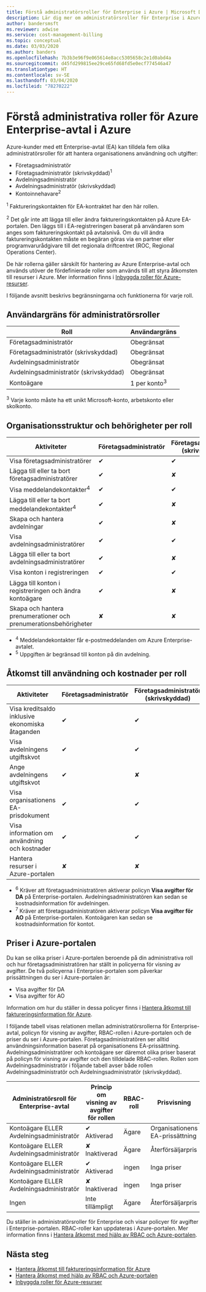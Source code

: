 ```yaml
---
title: Förstå administratörsroller för Enterprise i Azure | Microsoft Docs
description: Lär dig mer om administratörsroller för Enterprise i Azure.
author: bandersmsft
ms.reviewer: adwise
ms.service: cost-management-billing
ms.topic: conceptual
ms.date: 03/03/2020
ms.author: banders
ms.openlocfilehash: 7b3b3e96f9e065614e8acc5305658c2e1d0abd4a
ms.sourcegitcommit: d45fd299815ee29ce65fd68fd5e0ecf774546a47
ms.translationtype: HT
ms.contentlocale: sv-SE
ms.lasthandoff: 03/04/2020
ms.locfileid: "78270222"
---
```

# <a name="understand-azure-enterprise-agreement-administrative-roles-in-azure"></a>Förstå administrativa roller för Azure Enterprise-avtal i Azure

Azure-kunder med ett Enterprise-avtal (EA) kan tilldela fem olika administratörsroller för att hantera organisationens användning och utgifter:

- Företagsadministratör
- Företagsadministratör (skrivskyddad)<sup>1</sup>
- Avdelningsadministratör
- Avdelningsadministratör (skrivskyddad)
- Kontoinnehavare<sup>2</sup>

<sup>1</sup> Faktureringskontakten för EA-kontraktet har den här rollen.

<sup>2</sup> Det går inte att lägga till eller ändra faktureringskontakten på Azure EA-portalen. Den läggs till i EA-registreringen baserat på användaren som anges som faktureringskontakt på avtalsnivå. Om du vill ändra faktureringskontakten måste en begäran göras via en partner eller programvarurådgivare till det regionala driftcentret (ROC, Regional Operations Center).

De här rollerna gäller särskilt för hantering av Azure Enterprise-avtal och används utöver de fördefinierade roller som används till att styra åtkomsten till resurser i Azure. Mer information finns i [Inbyggda roller för Azure-resurser](../../role-based-access-control/built-in-roles.md).

I följande avsnitt beskrivs begränsningarna och funktionerna för varje roll.

## <a name="user-limit-for-admin-roles"></a>Användargräns för administratörsroller

|Roll| Användargräns|
|---|---|
|Företagsadministratör|Obegränsat|
|Företagsadministratör (skrivskyddad)|Obegränsat|
|Avdelningsadministratör|Obegränsat|
|Avdelningsadministratör (skrivskyddad)|Obegränsat|
|Kontoägare|1 per konto<sup>3</sup>|

<sup>3</sup> Varje konto måste ha ett unikt Microsoft-konto, arbetskonto eller skolkonto.

## <a name="organization-structure-and-permissions-by-role"></a>Organisationsstruktur och behörigheter per roll

|Aktiviteter| Företagsadministratör|Företagsadministratör (skrivskyddad)|Avdelningsadministratör|Avdelningsadministratör (skrivskyddad)|Kontoägare|
|---|---|---|---|---|---|
|Visa företagsadministratörer|✔|✔|✘|✘|✘|
|Lägga till eller ta bort företagsadministratörer|✔|✘|✘|✘|✘|
|Visa meddelandekontakter<sup>4</sup> |✔|✔|✘|✘|✘|
|Lägga till eller ta bort meddelandekontakter<sup>4</sup> |✔|✘|✘|✘|✘|
|Skapa och hantera avdelningar |✔|✘|✘|✘|✘|
|Visa avdelningsadministratörer|✔|✔|✔|✔|✘|
|Lägga till eller ta bort avdelningsadministratörer|✔|✘|✔|✘|✘|
|Visa konton i registreringen |✔|✔|✔<sup>5</sup>|✔<sup>5</sup>|✘|
|Lägga till konton i registreringen och ändra kontoägare|✔|✘|✔<sup>5</sup>|✘|✘|
|Skapa och hantera prenumerationer och prenumerationsbehörigheter|✘|✘|✘|✘|✔|

- <sup>4</sup> Meddelandekontakter får e-postmeddelanden om Azure Enterprise-avtalet.
- <sup>5</sup> Uppgiften är begränsad till konton på din avdelning.


## <a name="usage-and-costs-access-by-role"></a>Åtkomst till användning och kostnader per roll

|Aktiviteter| Företagsadministratör|Företagsadministratör (skrivskyddad)|Avdelningsadministratör|Avdelningsadministratör (skrivskyddad) |Kontoägare|
|---|---|---|---|---|---|
|Visa kreditsaldo inklusive ekonomiska åtaganden|✔|✔|✘|✘|✘|
|Visa avdelningens utgiftskvot|✔|✔|✘|✘|✘|
|Ange avdelningens utgiftskvot|✔|✘|✘|✘|✘|
|Visa organisationens EA-prisdokument|✔|✔|✘|✘|✘|
|Visa information om användning och kostnader|✔|✔|✔<sup>6</sup>|✔<sup>6</sup>|✔<sup>7</sup>|
|Hantera resurser i Azure-portalen|✘|✘|✘|✘|✔|

- <sup>6</sup> Kräver att företagsadministratören aktiverar policyn **Visa avgifter för DA** på Enterprise-portalen. Avdelningsadministratören kan sedan se kostnadsinformation för avdelningen.
- <sup>7</sup> Kräver att företagsadministratören aktiverar policyn **Visa avgifter för AO** på Enterprise-portalen. Kontoägaren kan sedan se kostnadsinformation för kontot.


## <a name="pricing-in-azure-portal"></a>Priser i Azure-portalen

Du kan se olika priser i Azure-portalen beroende på din administrativa roll och hur företagsadministratören har ställt in policyerna för visning av avgifter. De två policyerna i Enterprise-portalen som påverkar prissättningen du ser i Azure-portalen är:

- Visa avgifter för DA
- Visa avgifter för AO

Information om hur du ställer in dessa policyer finns i [Hantera åtkomst till faktureringsinformation för Azure](manage-billing-access.md).

I följande tabell visas relationen mellan administratörsrollerna för Enterprise-avtal, policyn för visning av avgifter, RBAC-rollen i Azure-portalen och de priser du ser i Azure-portalen. Företagsadministratören ser alltid användningsinformation baserat på organisationens EA-prissättning. Avdelningsadministratörer och kontoägare ser däremot olika priser baserat på policyn för visning av avgifter och den tilldelade RBAC-rollen. Rollen som Avdelningsadministratör i följande tabell avser både rollen Avdelningsadministratör och Avdelningsadministratör (skrivskyddad).

|Administratörsroll för Enterprise-avtal|Princip om visning av avgifter för rollen|RBAC-roll|Prisvisning|
|---|---|---|---|
|Kontoägare ELLER Avdelningsadministratör|✔ Aktiverad|Ägare|Organisationens EA-prissättning|
|Kontoägare ELLER Avdelningsadministratör|✘ Inaktiverad|Ägare|Återförsäljarpris|
|Kontoägare ELLER Avdelningsadministratör|✔ Aktiverad |ingen|Inga priser|
|Kontoägare ELLER Avdelningsadministratör|✘ Inaktiverad |ingen|Inga priser|
|Ingen|Inte tillämpligt |Ägare|Återförsäljarpris|

Du ställer in administratörsroller för Enterprise och visar policyer för avgifter i Enterprise-portalen. RBAC-roller kan uppdateras i Azure-portalen. Mer information finns i [Hantera åtkomst med hjälp av RBAC och Azure-portalen](../../role-based-access-control/role-assignments-portal.md).

## <a name="next-steps"></a>Nästa steg

- [Hantera åtkomst till faktureringsinformation för Azure](manage-billing-access.md)
- [Hantera åtkomst med hjälp av RBAC och Azure-portalen](../../role-based-access-control/role-assignments-portal.md)
- [Inbyggda roller för Azure-resurser](../../role-based-access-control/built-in-roles.md)
